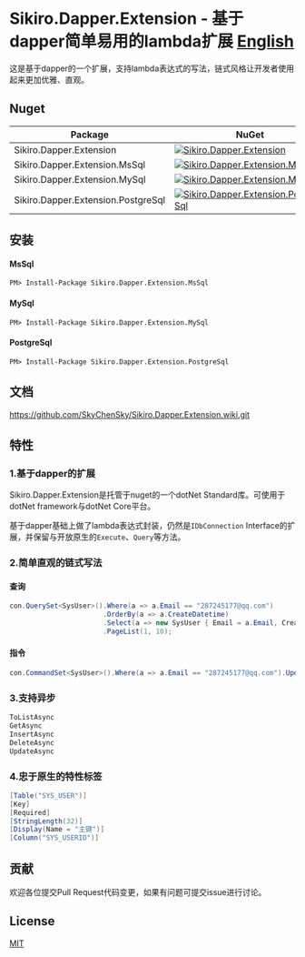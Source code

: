 Sikiro.Dapper.Extension - 基于dapper简单易用的lambda扩展   [English](https://github.com/SkyChenSky/Sikiro.DapperLambdaExtension.MsSql/blob/master/README.md)
========================================


这是基于dapper的一个扩展，支持lambda表达式的写法，链式风格让开发者使用起来更加优雅、直观。


Nuget
-----------
| Package | NuGet | 
| ------- | ------| 
| Sikiro.Dapper.Extension |[![Sikiro.Dapper.Extension](https://img.shields.io/badge/nuget-v2.0.0.0-blue.svg)](https://www.nuget.org/packages/Sikiro.Dapper.Extension/)| 
| Sikiro.Dapper.Extension.MsSql | [![Sikiro.Dapper.Extension.MsSql](https://img.shields.io/badge/nuget-v2.0.0.0-blue.svg)](https://www.nuget.org/packages/Sikiro.Dapper.Extension.MsSql/)| 
| Sikiro.Dapper.Extension.MySql | [![Sikiro.Dapper.Extension.MySql](https://img.shields.io/badge/nuget-v2.0.0.0-blue.svg)](https://www.nuget.org/packages/Sikiro.Dapper.Extension.MySql/)| 
| Sikiro.Dapper.Extension.PostgreSql |[![Sikiro.Dapper.Extension.PostgreSql](https://img.shields.io/badge/nuget-v2.0.0.0-blue.svg)](https://www.nuget.org/packages/Sikiro.Dapper.Extension.PostgreSql/)| 

安装
------------
#### MsSql
```
PM> Install-Package Sikiro.Dapper.Extension.MsSql
```
#### MySql
```
PM> Install-Package Sikiro.Dapper.Extension.MySql
```
#### PostgreSql
```
PM> Install-Package Sikiro.Dapper.Extension.PostgreSql
```
文档
---------
https://github.com/SkyChenSky/Sikiro.Dapper.Extension.wiki.git

特性
---------
### 1.基于dapper的扩展
Sikiro.Dapper.Extension是托管于nuget的一个dotNet Standard库。可使用于dotNet framework与dotNet Core平台。

基于dapper基础上做了lambda表达式封装，仍然是`IDbConnection` Interface的扩展，并保留与开放原生的`Execute`、`Query`等方法。
### 2.简单直观的链式写法
#### 查询
```c#
con.QuerySet<SysUser>().Where(a => a.Email == "287245177@qq.com")
                       .OrderBy(a => a.CreateDatetime)
                       .Select(a => new SysUser { Email = a.Email, CreateDatetime = a.CreateDatetime, SysUserid = a.SysUserid })
                       .PageList(1, 10);
```

#### 指令
```c#
con.CommandSet<SysUser>().Where(a => a.Email == "287245177@qq.com").Update(a => new SysUser { Email = "123456789@qq.com" });
```
### 3.支持异步
```c#
ToListAsync
GetAsync
InsertAsync
DeleteAsync
UpdateAsync
```
### 4.忠于原生的特性标签
```c#
[Table("SYS_USER")]
[Key]
[Required]
[StringLength(32)]
[Display(Name = "主键")]
[Column("SYS_USERID")]
```

贡献
-------
欢迎各位提交Pull Request代码变更，如果有问题可提交issue进行讨论。

License
-------
[MIT](https://github.com/SkyChenSky/Sikiro.Dapper.Extension/blob/master/LICENSE)
